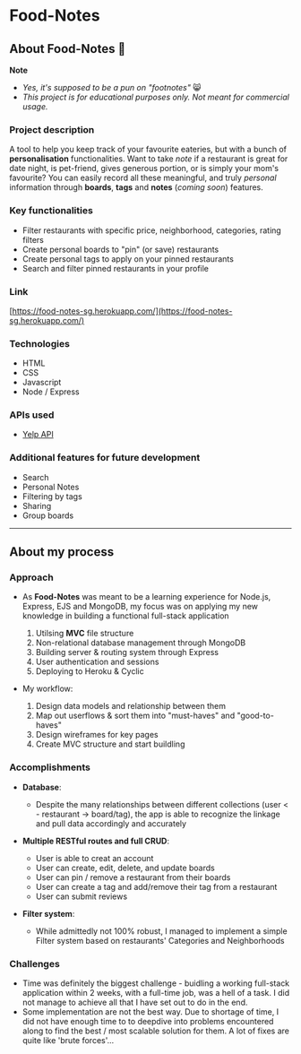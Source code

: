 # Food-Notes

## About **Food-Notes** 🍜

**Note** 
* _Yes, it's supposed to be a pun on "footnotes"_ 😸
* _This project is for educational purposes only. Not meant for commercial usage._

### Project description
A tool to help you keep track of your favourite eateries, but with a bunch of **personalisation** functionalities. Want to take _note_ if a restaurant is great for date night, is pet-friend, gives generous portion, or is simply your mom's favourite? You can easily record all these meaningful, and truly _personal_ information through **boards**, **tags** and **notes** (_coming soon_) features.

### Key functionalities
* Filter restaurants with specific price, neighborhood, categories, rating filters
* Create personal boards to "pin" (or save) restaurants
* Create personal tags to apply on your pinned restaurants
* Search and filter pinned restaurants in your profile

### Link
[https://food-notes-sg.herokuapp.com/](https://food-notes-sg.herokuapp.com/)

### Technologies
* HTML
* CSS
* Javascript
* Node / Express

### APIs used
* [Yelp API](https://www.yelp.com/developers/documentation/v3)

### Additional features for future development
* Search
* Personal Notes
* Filtering by tags
* Sharing
* Group boards

---

## About my process

### Approach
* As **Food-Notes** was meant to be a learning experience for Node.js, Express, EJS and MongoDB, my focus was on applying my new knowledge in building a functional full-stack application
  1. Utilsing **MVC** file structure
  2. Non-relational database management through MongoDB
  3. Building server & routing system through Express
  4. User authentication and sessions
  5. Deploying to Heroku & Cyclic


* My workflow:
  1. Design data models and relationship between them
  2. Map out userflows & sort them into "must-haves" and "good-to-haves"
  3. Design wireframes for key pages
  4. Create MVC structure and start buildling

### Accomplishments
* **Database**:
  * Despite the many relationships between different collections (user < - restaurant -> board/tag), the app is able to recognize the linkage and pull data accordingly and accurately

* **Multiple RESTful routes and full CRUD**:
  * User is able to creat an account
  * User can create, edit, delete, and update boards
  * User can pin / remove a restaurant from their boards
  * User can create a tag and add/remove their tag from a restaurant
  * User can submit reviews

* **Filter system**:
  * While admittedly not 100% robust, I managed to implement a simple Filter system based on restaurants' Categories and Neighborhoods

### Challenges
* Time was definitely the biggest challenge - buidling a working full-stack application within 2 weeks, with a full-time job, was a hell of a task. I did not manage to achieve all that I have set out to do in the end.
* Some implementation are not the best way. Due to shortage of time, I did not have enough time to to deepdive into problems encountered along to find the best / most scalable solution for them. A lot of fixes are quite like 'brute forces'...
